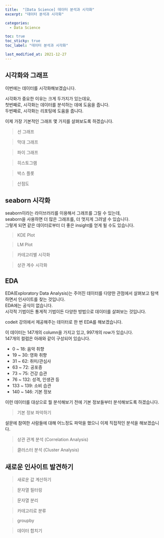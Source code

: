 ```yaml
---
title:  "[Data Science] 데이터 분석과 시각화"
excerpt: "데이터 분석과 시각화"

categories:
  - Data Science

toc: true
toc_sticky: true
toc_label: "데이터 분석과 시각화"

last_modified_at: 2021-12-27
---
```


## 시각화와 그래프

이번에는 데이터를 시각화해보겠습니다.

시각화가 중요한 이유는 크게 두가지가 있는데요,<br>
첫번째로, 시각화는 데이터를 분석하는 데에 도움을 줍니다.<br>
두번째로, 시각화는 리포팅에 도움을 줍니다.

이제 가장 기본적인 그래프 몇 가지를 살펴보도록 하겠습니다.

> 선 그래프

<script src="https://gist.github.com/Geniemo/fecec296ad18c2cb28421411f397a4be.js"></script>

> 막대 그래프

<script src="https://gist.github.com/Geniemo/f0ebe5546ccab6ddabdb3d3c380fa56c.js"></script>

> 파이 그래프

<script src="https://gist.github.com/Geniemo/563b8a6df9ff76a20389d3f7236719a7.js"></script>

> 히스토그램

<script src="https://gist.github.com/Geniemo/5cc9fc3313f4331c4e78cdc695629656.js"></script>

> 박스 플롯

<script src="https://gist.github.com/Geniemo/a5029462360515432d5266a153dc3339.js"></script>

> 산점도

<script src="https://gist.github.com/Geniemo/bef0ac3aa08bb1b2e1bea6ce681aebc7.js"></script>

## seaborn 시각화

seaborn이라는 라이브러리를 이용해서 그래프를 그릴 수 있는데,<br>
seaborn을 사용하면 더 많은 그래프를, 더 멋지게 그려낼 수 있습니다.<br>
그렇게 되면 같은 데이터로부터 더 좋은 insight를 얻게 될 수도 있습니다.

> KDE Plot

<script src="https://gist.github.com/Geniemo/956443fb55ddca2dcaf4729bb1f1b1ad.js"></script>

> LM Plot

<script src="https://gist.github.com/Geniemo/0cb6bd438ec71403ec09f6459a1e709f.js"></script>

> 카테고리별 시각화

<script src="https://gist.github.com/Geniemo/f082326cade70e4b3db4c3b967c5c170.js"></script>

> 상관 계수 시각화

<script src="https://gist.github.com/Geniemo/e4e18dd621b298dc1eca43aff15a74e4.js"></script>

## EDA

EDA(Exploratory Data Analysis)는 주어진 데이터를 다양한 관점에서 살펴보고 탐색하면서 인사이트를 찾는 것입니다.<br>
EDA에는 공식이 없습니다.<br>
시각적 기법이든 통게적 기법이든 다양한 방법으로 데이터를 살펴보는 것입니다.

codeit 강의에서 제공해주는 데이터로 한 번 EDA를 해보겠습니다.

이 데이터는 147개의 column을 가지고 있고, 997개의 row가 있습니다.<br>
147개의 컬럼은 아래와 같이 구성되어 있습니다.

- 0 ~ 18: 음악 취향
- 19 ~ 30: 영화 취향
- 31 ~ 62: 취미/관심사
- 63 ~ 72: 공포증
- 73 ~ 75: 건강 습관
- 76 ~ 132: 성격, 인생관 등
- 133 ~ 139: 소비 습관
- 140 ~ 146: 기본 정보

이런 데이터를 대상으로 뭘 분석해보기 전에 기본 정보들부터 분석해보도록 하겠습니다.

> 기본 정보 파악하기

<script src="https://gist.github.com/Geniemo/afceebf6039c7c3b8be7e8495e0ac22c.js"></script>

설문에 참여한 사람들에 대해 어느정도 파악을 했으니 이제 직접적인 분석을 해보겠습니다.

> 상관 관계 분석 (Correlation Analysis)

<script src="https://gist.github.com/Geniemo/06934d94884a13348bc6fc3584b01e44.js"></script>

> 클러스터 분석 (Cluster Analysis)

<script src="https://gist.github.com/Geniemo/5ff96c1149d717e19eac3c6814dd25af.js"></script>

## 새로운 인사이트 발견하기

> 새로운 값 계산하기

<script src="https://gist.github.com/Geniemo/bad69872383389bba83e933e823a7f96.js"></script>

> 문자열 필터링

<script src="https://gist.github.com/Geniemo/4f2380d36437ba1d93d3dbf872cffd2f.js"></script>

> 문자열 분리

<script src="https://gist.github.com/Geniemo/1cdb2b01a659fc688f7848f7d54c3509.js"></script>

> 카테고리로 분류

<script src="https://gist.github.com/Geniemo/4a83664f2be5858a21a5ceb208d2a0ad.js"></script>

> groupby

<script src="https://gist.github.com/Geniemo/cbe862b8dfa5b8047e55d457dcc6987a.js"></script>

> 데이터 합치기

<script src="https://gist.github.com/Geniemo/8caf4e6ad7558d4230755b99ac9752b1.js"></script>